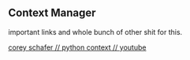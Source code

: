 ## Context Manager
important links and whole bunch of other shit for this.

[corey schafer // python context // youtube](https://github.com/jimdevops19/SeleniumSeries)

